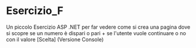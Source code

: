 # Esercizio_F
Un piccolo Esercizio ASP .NET per far vedere come si crea una pagina dove si scopre se un numero è dispari o pari + se l'utente vuole continuare o no con  il valore [Scelta] (Versione Console)
